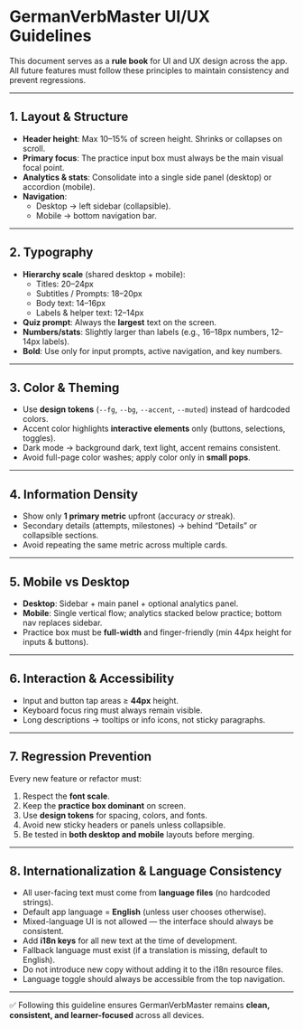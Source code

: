 # GermanVerbMaster UI/UX Guidelines

This document serves as a **rule book** for UI and UX design across the app.  
All future features must follow these principles to maintain consistency and prevent regressions.

---

## 1. Layout & Structure
- **Header height**: Max 10–15% of screen height. Shrinks or collapses on scroll.
- **Primary focus**: The practice input box must always be the main visual focal point.
- **Analytics & stats**: Consolidate into a single side panel (desktop) or accordion (mobile).
- **Navigation**:
  - Desktop → left sidebar (collapsible).
  - Mobile → bottom navigation bar.

---

## 2. Typography
- **Hierarchy scale** (shared desktop + mobile):
  - Titles: 20–24px
  - Subtitles / Prompts: 18–20px
  - Body text: 14–16px
  - Labels & helper text: 12–14px
- **Quiz prompt**: Always the **largest** text on the screen.
- **Numbers/stats**: Slightly larger than labels (e.g., 16–18px numbers, 12–14px labels).
- **Bold**: Use only for input prompts, active navigation, and key numbers.

---

## 3. Color & Theming
- Use **design tokens** (`--fg`, `--bg`, `--accent`, `--muted`) instead of hardcoded colors.
- Accent color highlights **interactive elements** only (buttons, selections, toggles).
- Dark mode → background dark, text light, accent remains consistent.
- Avoid full-page color washes; apply color only in **small pops**.

---

## 4. Information Density
- Show only **1 primary metric** upfront (accuracy *or* streak).
- Secondary details (attempts, milestones) → behind “Details” or collapsible sections.
- Avoid repeating the same metric across multiple cards.

---

## 5. Mobile vs Desktop
- **Desktop**: Sidebar + main panel + optional analytics panel.
- **Mobile**: Single vertical flow; analytics stacked below practice; bottom nav replaces sidebar.
- Practice box must be **full-width** and finger-friendly (min 44px height for inputs & buttons).

---

## 6. Interaction & Accessibility
- Input and button tap areas ≥ **44px** height.
- Keyboard focus ring must always remain visible.
- Long descriptions → tooltips or info icons, not sticky paragraphs.

---

## 7. Regression Prevention
Every new feature or refactor must:
1. Respect the **font scale**.
2. Keep the **practice box dominant** on screen.
3. Use **design tokens** for spacing, colors, and fonts.
4. Avoid new sticky headers or panels unless collapsible.
5. Be tested in **both desktop and mobile** layouts before merging.

---
## 8. Internationalization & Language Consistency
- All user-facing text must come from **language files** (no hardcoded strings).  
- Default app language = **English** (unless user chooses otherwise).  
- Mixed-language UI is not allowed — the interface should always be consistent.  
- Add **i18n keys** for all new text at the time of development.  
- Fallback language must exist (if a translation is missing, default to English).  
- Do not introduce new copy without adding it to the i18n resource files.  
- Language toggle should always be accessible from the top navigation.
---

✅ Following this guideline ensures GermanVerbMaster remains **clean, consistent, and learner-focused** across all devices.
